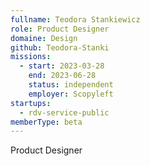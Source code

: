 ```yaml
---
fullname: Teodora Stankiewicz
role: Product Designer
domaine: Design
github: Teodora-Stanki
missions:
  - start: 2023-03-28
    end: 2023-06-28
    status: independent
    employer: Scopyleft
startups:
  - rdv-service-public
memberType: beta
---
```


Product Designer
